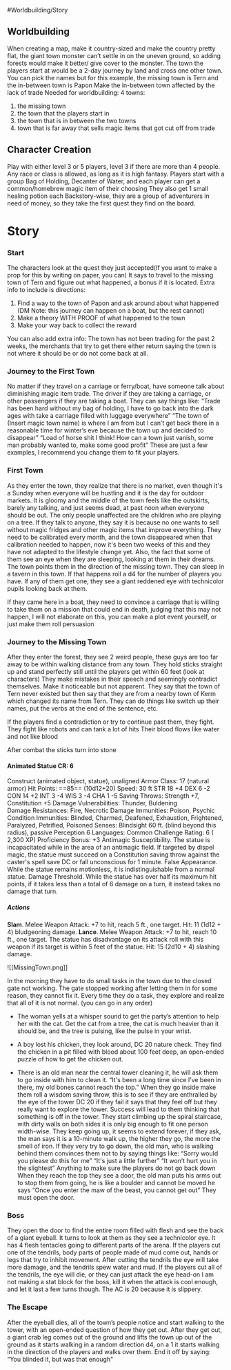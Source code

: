 #Worldbuilding/Story 
## Worldbuilding

When creating a map, make it country-sized and make the country pretty flat, the giant town monster can’t settle in on the uneven ground, so adding forests would make it better/ give cover to the monster.
The town the players start at would be a 2-day journey by land and cross one other town. You can pick the names but for this example, the missing town is Tern and the in-between town is Papon
Make the in-between town affected by the lack of trade 
Needed for worldbuilding:
4 towns:
1. the missing town
2. the town that the players start in
3. the town that is in between the two towns
4. town that is far away that sells magic items that got cut off from trade

## Character Creation

Play with either level 3 or 5 players, level 3 if there are more than 4 people. Any race or class is allowed, as long as it is high fantasy.
Players start with a group Bag of Holding, Decanter of Water, and each player can get a common/homebrew magic item of their choosing
They also get 1 small healing potion each
Backstory-wise, they are a group of adventurers in need of money, so they take the first quest they find on the board.


# Story

### Start

The characters look at the quest they just accepted(If you want to make a prop for this by writing on paper, you can) It says to travel to the missing town of Tern and figure out what happened, a bonus if it is located. Extra info to include is directions:
1. Find a way to the town of Papon and ask around about what happened (DM Note: this journey can happen on a boat, but the rest cannot)
2. Make a theory WITH PROOF of what happened to the town
3. Make your way back to collect the reward

You can also add extra info:
The town has not been trading for the past 2 weeks, the merchants that try to get there either return saying the town is not where it should be or do not come back at all.

### Journey to the First Town

No matter if they travel on a carriage or ferry/boat, have someone talk about diminishing magic item trade. The driver if they are taking a carriage, or other passengers if they are taking a boat. They can say things like:
“Trade has been hard without my bag of holding, I have to go back into the dark ages with take a carriage filled with luggage everywhere”
“The town of (Insert magic town name) is where I am from but I can’t get back there in a reasonable time for winter’s eve because the town up and decided to disappear”
“Load of horse shit I think! How can a town just vanish, some man probably wanted to, make some good profit”
These are just a few examples, I recommend you change them to fit your players.

### First Town

As they enter the town, they realize that there is no market, even though it's a Sunday when everyone will be hustling and it is the day for outdoor markets. It is gloomy and the middle of the town feels like the outskirts, barely any talking, and just seems dead, at past noon when everyone should be out. The only people unaffected are the children who are playing on a tree. If they talk to anyone, they say it is because no one wants to sell without magic fridges and other magic items that improve everything. They need to be calibrated every month, and the town disappeared when that calibration needed to happen, now it's been two weeks of this and they have not adapted to the lifestyle change yet. Also, the fact that some of them see an eye when they are sleeping, looking at them in their dreams. The town points them in the direction of the missing town. They can sleep in a tavern in this town. If that happens roll a d4 for the number of players you have. If any of them get one, they see a giant reddened eye with technicolor pupils looking back at them.

If they came here in a boat, they need to convince a carriage that is willing to take them on a mission that could end in death, judging that this may not happen, I will not elaborate on this, you can make a plot event yourself, or just make them roll persuasion

### Journey to the Missing Town

After they enter the forest, they see 2 weird people, these guys are too far away to be within walking distance from any town. They hold sticks straight up and stand perfectly still until the players get within 60 feet (look at characters)
They make mistakes in their speech and seemingly contradict themselves. Make it noticeable but not apparent. They say that the town of Tern never existed but then say that they are from a nearby town of Kerm which changed its name from Tern.
They can do things like switch up their names, put the verbs at the end of the sentence, etc.


If the players find a contradiction or try to continue past them, they fight. They fight like robots and can tank a lot of hits 
Their blood flows like water and not like blood

After combat the sticks turn into stone

#### Animated Statue CR: 6
Construct (animated object, statue), unaligned
Armor Class: 17 (natural armor)
Hit Points:  ==85==  (10d12+20)
Speed: 30 ft
STR 18 +4
DEX 6 -2
CON 14 +2
INT 3 -4
WIS 3 -4
CHA 1 -5
Saving Throws: Strength +7, Constitution +5
Damage Vulnerabilities: Thunder, Buldening  
Damage Resistances: Fire, Necrotic
Damage Immunities: Poison, Psychic
Condition Immunities: Blinded, Charmed, Deafened, Exhaustion, Frightened, Paralyzed, Petrified, Poisoned
Senses: Blindsight 60 ft. (blind beyond this radius), passive Perception 6
Languages: Common
Challenge Rating: 6 ( 2,300 XP)
Proficiency Bonus: +3
Antimagic Susceptibility. The statue is incapacitated while in the area of an antimagic field. If targeted by dispel magic, the statue must succeed on a Constitution saving throw against the caster's spell save DC or fall unconscious for 1 minute.
False Appearance. While the statue remains motionless, it is indistinguishable from a normal statue.
Damage Threshold. While the statue has over half its maximum hit points, if it takes less than a total of 6 damage on a turn, it instead takes no damage that turn.
##### Actions
**Slam**. Melee Weapon Attack: +7 to hit, reach 5 ft., one target. Hit: 11 (1d12 + 4) bludgeoning damage.
**Lance**. Melee Weapon Attack: +7 to hit, reach 10 ft., one target. The statue has disadvantage on its attack roll with this weapon if its target is within 5 feet of the statue. Hit: 15 (2d10 + 4) slashing damage.


![[MissingTown.png]]

In the morning they have to do small tasks in the town due to the closed gate not working. The gate stopped working after letting them in for some reason, they cannot fix it. Every time they do a task, they explore and realize that all of it is not normal. (you can go in any order)
 
- The woman yells at a whisper sound to get the party’s attention to help her with the cat. Get the cat from a tree, the cat is much heavier than it should be, and the tree is pulsing, like the pulse in your wrist.
 
- A boy lost his chicken, they look around, DC 20 nature check. They find the chicken in a pit filled with blood about 100 feet deep, an open-ended puzzle of how to get the chicken out.
 
- There is an old man near the central tower cleaning it, he will ask them to go inside with him to clean it. “It's been a long time since I’ve been in there, my old bones cannot reach the top.” When they go inside make them roll a wisdom saving throw, this is to see if they are enthralled by the eye of the tower DC 20 if they fail it says that they feel off but they really want to explore the tower. Success will lead to them thinking that something is off in the tower. They start climbing up the spiral staircase, with dirty walls on both sides it is only big enough to fit one person width-wise. They keep going up, it seems to extend forever, if they ask, the man says it is a 10-minute walk up, the higher they go, the more the smell of iron. If they very try to go down, the old man, who is walking behind them convinces them not to by saying things like: 
“Sorry would you please do this for me”
“It's just a little further”
“It won’t hurt you in the slightest”
Anything to make sure the players do not go back down
When they reach the top they see a door, the old man puts his arms out to stop them from going, he is like a boulder and cannot be moved he says “Once you enter the maw of the beast, you cannot get out” They must open the door.

### Boss

They open the door to find the entire room filled with flesh and see the back of a giant eyeball. It turns to look at them as they see a technicolor eye. It has 4 flesh tentacles going to different parts of the arena.
If the players cut one of the tendrils, body parts of people made of mud come out, hands or legs that try to inhibit movement. After cutting the tendrils the eye will take more damage, and the tendrils spew water and mud. If the players cut all of the tendrils, the eye will die, or they can just attack the eye head-on
I am not making a stat block for the boss, kill it when the attack is cool enough, and let it last a few turns though. The AC is 20 because it is slippery.

### The Escape

After the eyeball dies, all of the town’s people notice and start walking to the tower, with an open-ended question of how they get out. After they get out, a giant crab leg comes out of the ground and lifts the town up out of the ground as it starts walking in a random direction d4, on a 1 it starts walking in the direction of the players and walks over them. End it off by saying: “You blinded it, but was that enough"
